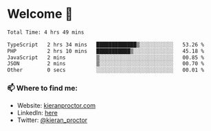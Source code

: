 # Welcome 🦘

<!--START_SECTION:waka-->

```txt
Total Time: 4 hrs 49 mins

TypeScript   2 hrs 34 mins   █████████████▒░░░░░░░░░░░   53.26 %
PHP          2 hrs 10 mins   ███████████▒░░░░░░░░░░░░░   45.18 %
JavaScript   2 mins          ▒░░░░░░░░░░░░░░░░░░░░░░░░   00.85 %
JSON         2 mins          ▒░░░░░░░░░░░░░░░░░░░░░░░░   00.70 %
Other        0 secs          ░░░░░░░░░░░░░░░░░░░░░░░░░   00.01 %
```

<!--END_SECTION:waka-->

### 📫 Where to find me:

-   Website: [kieranproctor.com](https://kieranproctor.com/)
-   LinkedIn: [here](https://www.linkedin.com/in/kieran-proctor-086b5a159/)
-   Twitter: [@kieran_proctor](https://twitter.com/kieran_proctor)
